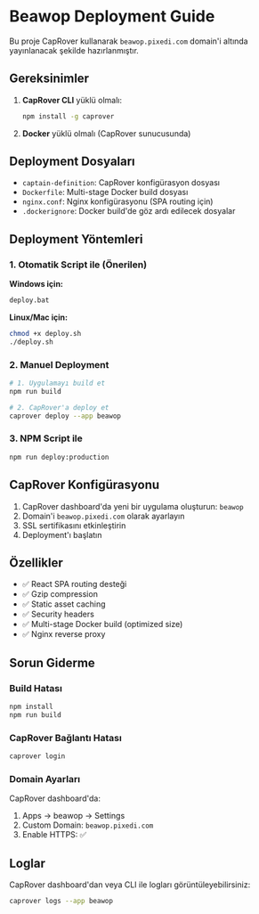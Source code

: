 # Beawop Deployment Guide

Bu proje CapRover kullanarak `beawop.pixedi.com` domain'i altında yayınlanacak şekilde hazırlanmıştır.

## Gereksinimler

1. **CapRover CLI** yüklü olmalı:
   ```bash
   npm install -g caprover
   ```

2. **Docker** yüklü olmalı (CapRover sunucusunda)

## Deployment Dosyaları

- `captain-definition`: CapRover konfigürasyon dosyası
- `Dockerfile`: Multi-stage Docker build dosyası
- `nginx.conf`: Nginx konfigürasyonu (SPA routing için)
- `.dockerignore`: Docker build'de göz ardı edilecek dosyalar

## Deployment Yöntemleri

### 1. Otomatik Script ile (Önerilen)

**Windows için:**
```cmd
deploy.bat
```

**Linux/Mac için:**
```bash
chmod +x deploy.sh
./deploy.sh
```

### 2. Manuel Deployment

```bash
# 1. Uygulamayı build et
npm run build

# 2. CapRover'a deploy et
caprover deploy --app beawop
```

### 3. NPM Script ile

```bash
npm run deploy:production
```

## CapRover Konfigürasyonu

1. CapRover dashboard'da yeni bir uygulama oluşturun: `beawop`
2. Domain'i `beawop.pixedi.com` olarak ayarlayın
3. SSL sertifikasını etkinleştirin
4. Deployment'ı başlatın

## Özellikler

- ✅ React SPA routing desteği
- ✅ Gzip compression
- ✅ Static asset caching
- ✅ Security headers
- ✅ Multi-stage Docker build (optimized size)
- ✅ Nginx reverse proxy

## Sorun Giderme

### Build Hatası
```bash
npm install
npm run build
```

### CapRover Bağlantı Hatası
```bash
caprover login
```

### Domain Ayarları
CapRover dashboard'da:
1. Apps → beawop → Settings
2. Custom Domain: `beawop.pixedi.com`
3. Enable HTTPS: ✅

## Loglar

CapRover dashboard'dan veya CLI ile logları görüntüleyebilirsiniz:
```bash
caprover logs --app beawop
```
